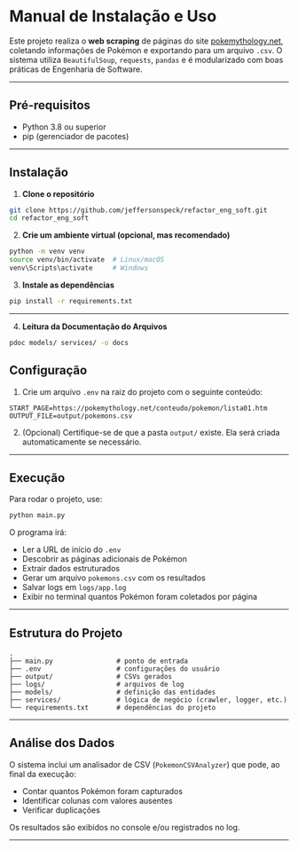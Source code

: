 # Manual de Instalação e Uso

Este projeto realiza o **web scraping** de páginas do site [pokemythology.net](https://pokemythology.net), coletando informações de Pokémon e exportando para um arquivo `.csv`. O sistema utiliza `BeautifulSoup`, `requests`, `pandas` e é modularizado com boas práticas de Engenharia de Software.

---

## Pré-requisitos

- Python 3.8 ou superior
- pip (gerenciador de pacotes)

---

## Instalação

1. **Clone o repositório**

```bash
git clone https://github.com/jeffersonspeck/refactor_eng_soft.git
cd refactor_eng_soft
````

2. **Crie um ambiente virtual (opcional, mas recomendado)**

```bash
python -m venv venv
source venv/bin/activate  # Linux/macOS
venv\Scripts\activate     # Windows
```

3. **Instale as dependências**

```bash
pip install -r requirements.txt
```

---

4. **Leitura da Documentação do Arquivos**

```bash
pdoc models/ services/ -o docs
```

## Configuração

1. Crie um arquivo `.env` na raiz do projeto com o seguinte conteúdo:

```env
START_PAGE=https://pokemythology.net/conteudo/pokemon/lista01.htm
OUTPUT_FILE=output/pokemons.csv
```

2. (Opcional) Certifique-se de que a pasta `output/` existe. Ela será criada automaticamente se necessário.

---

## Execução

Para rodar o projeto, use:

```bash
python main.py
```

O programa irá:

* Ler a URL de início do `.env`
* Descobrir as páginas adicionais de Pokémon
* Extrair dados estruturados
* Gerar um arquivo `pokemons.csv` com os resultados
* Salvar logs em `logs/app.log`
* Exibir no terminal quantos Pokémon foram coletados por página

---

## Estrutura do Projeto

```text
.
├── main.py                # ponto de entrada
├── .env                   # configurações do usuário
├── output/                # CSVs gerados
├── logs/                  # arquivos de log
├── models/                # definição das entidades
├── services/              # lógica de negócio (crawler, logger, etc.)
└── requirements.txt       # dependências do projeto
```

---

## Análise dos Dados

O sistema inclui um analisador de CSV (`PokemonCSVAnalyzer`) que pode, ao final da execução:

* Contar quantos Pokémon foram capturados
* Identificar colunas com valores ausentes
* Verificar duplicações

Os resultados são exibidos no console e/ou registrados no log.

---